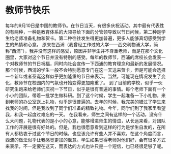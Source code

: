 # 教师节快乐
每年的9月10日是中国的教师节。在节日当天，有很多庆祝活动。其中最有代表性的有两种，一种是教育体系的大领导给下面的分管领导致以节日问候，第二种是学生给老师准备礼物和贺卡。第二种往往发生得更加普遍，更多人能够真切感受到学生的热情和心意。
原来在西浦（我曾经工作过的大学——西交利物浦大学，简称“西浦”），我并没有这样的感受，原因并非学生并不尊重老师，而是在那个文化圈里，大家对这个节日并没有特别的感受。每年的教师节，西浦的席校长会发表一个对教师节的节日祝福，同时向社会宣传一下西浦的教育理念和最新的发展情况。那个时候，西浦的学生一般不会特别愿意专门在这一天送来贺卡，但是可能会选择一个新年或者圣诞这样似乎更加隆重的节日来表示。当然，可能现在情况发生了变化，教师节在校园内的气氛也开始变得更加隆重了。
到了目前的学校，似乎一伙研究生跑来给老师们庆祝一下节日，似乎是很有普遍的事情。每个老师下面有一个小小的团队，带着一批学生做科研。到了这个时候，学生一起准备一下小礼物，来到老师的办公室送上礼物，似乎是很普遍的。去年的时候，我完美的错过了学生来找我的时间，但是我收到了同学们准备的精致礼物。今年，同学们到了我家里看望我，和我一起度过难忘的一天。
在我看来，师生之间有这样的一个活动，没有什么大问题，礼物代表的是小小的心意，能够增进师生的情谊，从长远来看，对团队工作的开展是很有好处的。但是，我也很愿意看到这样的行为是学生自发的，在所有人都热衷于过这个节日的时候，也应该允许有些人并不喜欢。在这个角度而言，西浦的做法似乎让我感觉更加的惬意。学生如果觉得老师对他们好，会有很多方式来表示，不一定要在这天，而表达的方式也许只是一个短信，也已经很足够了呢。
